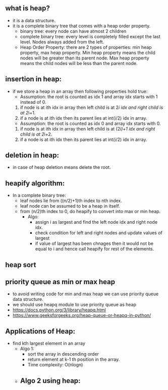 ## what is heap?

- it is a data structure.
- it is a complete binary tree that comes with a heap order property.
  - binary tree: every node can have atmost 2 children
  - complete binary tree: every level is completely filled except the last level. Nodes always added from the left.
  - Heap Order Property: there are 2 types of properties: min heap property, max heap property. Min heap property means the child nodes will be greater than its parent node. Max heap property means the child nodes will be less than the parent node.

## insertion in heap:
- if we store a heap in an array then following properties hold true:
  - Assumption: the root is counted as idx 1 and array idx starts with 1 instead of 0.
  1. if node is at ith idx in array then left child is at 2*i idx and right child is at 2*i+1.
  2. if a node is at ith idx then its parent lies at int(i/2) idx in array.
  - Assumption: the root is counted as idx 0 and array idx starts with 0.
  1. if node is at ith idx in array then left child is at (2*i)+1 idx and right child is at 2*i+2.
  2. if a node is at ith idx then its parent lies at int(i/2) idx in array.

## deletion in heap:
- in case of heap deletion means delete the root.

## heapify algorithm:
- In a complete binary tree:
  - leaf nodes lie from ((n/2)+1)th index to nth index.
  - leaf node can be assumed to be a heap in itself.
  - from (n/2)th index to 0, do heapify to convert into max or min heap.
    - Algo:
      - assign i as largest and find the left node idx and right node idx.
      - check condition for left and right nodes and update values of largest
      - if value of largest has been chnages then it would not be equal to i and hence call heapify for rest of the elements.

## heap sort

## priority queue as min or max heap
- to avoid writing code for min and max heap we can use priority queue data structure.
- we should use heapq module to use priority queue as heap
- https://docs.python.org/3/library/heapq.html
- https://www.geeksforgeeks.org/heap-queue-or-heapq-in-python/

## Applications of Heap:
- find kth largest element in an array
  - Algo 1:
    - sort the array in descending order
    - return element at k-1 th position in the array.
    - Time complexity: O(nlogn)
  - Algo 2 using heap:
    - 